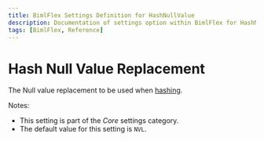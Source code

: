 ```yaml
---
title: BimlFlex Settings Definition for HashNullValue
description: Documentation of settings option within BimlFlex for HashNullValue
tags: [BimlFlex, Reference]
---
```


# Hash Null Value Replacement

The Null value replacement to be used when [hashing](bimlflex-concepts-hashing).

Notes:

* This setting is part of the *Core* settings category.
* The default value for this setting is `NVL`.
